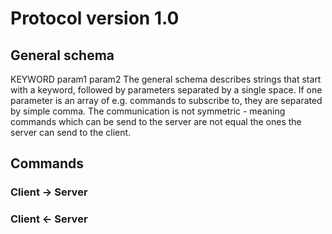 # Protocol version 1.0

## General schema
KEYWORD param1 param2
The general schema describes strings that start with a keyword, followed by parameters separated by a single space. If one parameter is an array of e.g. commands to subscribe to, they are separated by simple comma.
The communication is not symmetric - meaning commands which can be send to the server are not equal the ones the server can send to the client.

## Commands

### Client -> Server

### Client <- Server
